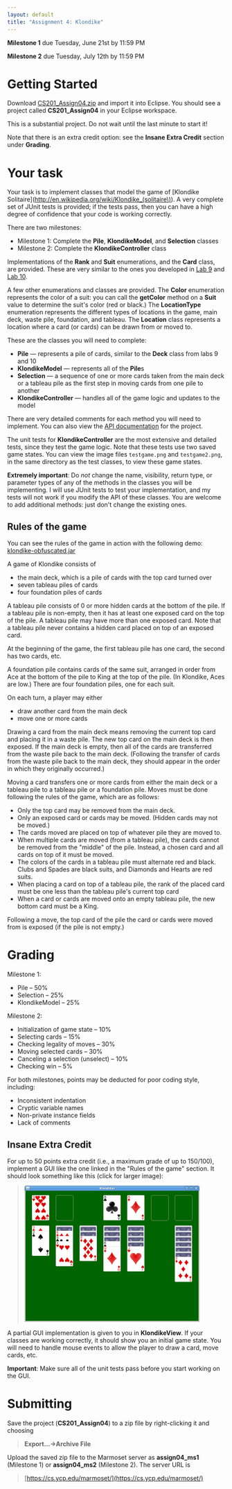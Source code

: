 ```yaml
---
layout: default
title: "Assignment 4: Klondike"
---
```


**Milestone 1** due Tuesday, June 21st by 11:59 PM

**Milestone 2** due Tuesday, July 12th by 11:59 PM

# Getting Started

Download [CS201\_Assign04.zip](CS201_Assign04.zip) and import it into Eclipse.  You should see a project called **CS201\_Assign04** in your Eclipse workspace.

<div class="callout"> This is a substantial project. Do not wait until the last minute to start it! </div>

Note that there is an extra credit option: see the **Insane Extra Credit** section under **Grading**.

# Your task

Your task is to implement classes that model the game of [Klondike Solitaire](http://en.wikipedia.org/wiki/Klondike_(solitaire\)).  A very complete set of JUnit tests is provided; if the tests pass, then you can have a high degree of confidence that your code is working correctly.

There are two milestones:

* Milestone 1: Complete the **Pile**, **KlondikeModel**, and **Selection** classes
* Milestone 2: Complete the **KlondikeController** class

Implementations of the **Rank** and **Suit** enumerations, and the **Card** class, are provided.  These are very similar to the ones you developed in [Lab 9](../labs/lab09.html) and [Lab 10](../labs/lab10.html).

A few other enumerations and classes are provided. The **Color** enumeration represents the color of a suit: you can call the **getColor** method on a **Suit** value to determine the suit's color (red or black.)  The **LocationType** enumeration represents the different types of locations in the game, main deck, waste pile, foundation, and tableau.  The **Location** class represents a location where a card (or cards) can be drawn from or moved to.

These are the classes you will need to complete:

* **Pile** &mdash; represents a pile of cards, similar to the **Deck** class from labs 9 and 10
* **KlondikeModel** &mdash; represents all of the **Pile**s
* **Selection** &mdash; a sequence of one or more cards taken from the main deck or a tableau pile as the first step in moving cards from one pile to another
* **KlondikeController** &mdash; handles all of the game logic and updates to the model

There are very detailed comments for each method you will need to implement.  You can also view the [API documentation](assign04javadoc/index.html) for the project.

The unit tests for **KlondikeController** are the most extensive and detailed tests, since they test the game logic.  Note that these tests use two saved game states.  You can view the image files `testgame.png` and `testgame2.png`, in the same directory as the test classes, to view these game states.

<div class="callout">
<b>Extremely important</b>: Do <i>not</i> change the name, visibility, return type, or parameter types of any of the methods in the classes you will be implementing.  I will use JUnit tests to test your implementation, and my tests will not work if you modify the API of these classes.  You are welcome to add additional methods: just don't change the existing ones.
</div>

## Rules of the game

You can see the rules of the game in action with the following demo: [klondike-obfuscated.jar](klondike-obfuscated.jar)

A game of Klondike consists of

-   the main deck, which is a pile of cards with the top card turned over
-   seven tableau piles of cards
-   four foundation piles of cards

A tableau pile consists of 0 or more hidden cards at the bottom of the pile. If a tableau pile is non-empty, then it has at least one exposed card on the top of the pile. A tableau pile may have more than one exposed card. Note that a tableau pile never contains a hidden card placed on top of an exposed card.

At the beginning of the game, the first tableau pile has one card, the second has two cards, etc.

A foundation pile contains cards of the same suit, arranged in order from Ace at the bottom of the pile to King at the top of the pile. (In Klondike, Aces are low.) There are four foundation piles, one for each suit.

On each turn, a player may either

-   draw another card from the main deck
-   move one or more cards

Drawing a card from the main deck means removing the current top card and placing it in a waste pile. The new top card on the main deck is then exposed. If the main deck is empty, then all of the cards are transferred from the waste pile back to the main deck. (Following the transfer of cards from the waste pile back to the main deck, they should appear in the order in which they originally occurred.)

Moving a card transfers one or more cards from either the main deck or a tableau pile to a tableau pile or a foundation pile. Moves must be done following the rules of the game, which are as follows:

-   Only the top card may be removed from the main deck.
-   Only an exposed card or cards may be moved. (Hidden cards may not be moved.)
-   The cards moved are placed on top of whatever pile they are moved to.
-   When multiple cards are moved (from a tableau pile), the cards cannot be removed from the "middle" of the pile. Instead, a chosen card and all cards on top of it must be moved.
-   The colors of the cards in a tableau pile must alternate red and black. Clubs and Spades are black suits, and Diamonds and Hearts are red suits.
-   When placing a card on top of a tableau pile, the rank of the placed card must be one less than the tableau pile's current top card
-   When a card or cards are moved onto an empty tableau pile, the new bottom card must be a King.

Following a move, the top card of the pile the card or cards were moved from is exposed (if the pile is not empty.)

# Grading

Milestone 1:

* Pile &ndash; 50%
* Selection &ndash; 25%
* KlondikeModel &ndash; 25%

Milestone 2:

* Initialization of game state &ndash; 10%
* Selecting cards &ndash; 15%
* Checking legality of moves &ndash; 30%
* Moving selected cards &ndash; 30%
* Canceling a selection (unselect) &ndash; 10%
* Checking win &ndash; 5%

For both milestones, points may be deducted for poor coding style, including:

* Inconsistent indentation
* Cryptic variable names
* Non-private instance fields
* Lack of comments

## Insane Extra Credit

For up to 50 points extra credit (i.e., a maximum grade of up to 150/100), implement a GUI like the one linked in the "Rules of the game" section.  It should look something like this (click for larger image):

> <a href="img/assign04/testgame.png"><img alt="Screenshot" style="width: 404px;" src="img/assign04/testgame.png"></a>

A partial GUI implementation is given to you in **KlondikeView**.  If your classes are working correctly, it should show you an initial game state.  You will need to handle mouse events to allow the player to draw a card, move cards, etc.

<div class="callout"><b>Important</b>: Make sure all of the unit tests pass before you start working on the GUI.</div>

# Submitting

Save the project (**CS201\_Assign04**) to a zip file by right-clicking it and choosing

> **Export...&rarr;Archive File**

Upload the saved zip file to the Marmoset server as **assign04\_ms1** (Milestone 1) or **assign04\_ms2** (Milestone 2). The server URL is

> [https://cs.ycp.edu/marmoset/](https://cs.ycp.edu/marmoset/)
